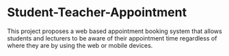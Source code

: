 # Student-Teacher-Appointment
This project proposes a web based appointment booking system that allows students and lecturers to be aware of their appointment time regardless of where they are by using the web or mobile devices. 
